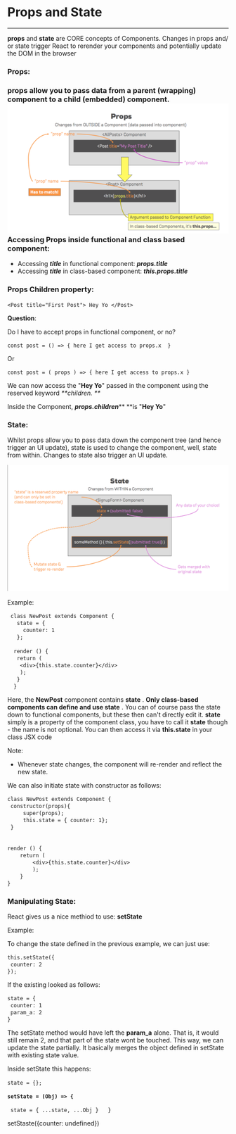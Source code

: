 # Props and State

---

**props** and **state** are CORE concepts of Components. Changes in props and/ or state trigger React to rerender your components and potentially update the DOM in the browser

### Props:

### props allow you to pass data from a parent \(wrapping\) component to a child \(embedded\) component.![](/assets/props.png)**Accessing Props inside functional and class based component:**

* Accessing _**title**_ in functional component:  _**props.title**_
* Accessing _**title**_ in class-based component: _**this.props.title**_

### Props Children property:

```
<Post title="First Post"> Hey Yo </Post>
```

**Question**:  

Do I have to accept props in functional component, or no?

```
const post = () => { here I get access to props.x  }
```

Or 

```
const post = ( props ) => { here I get access to props.x }
```

We can now access the "**Hey Yo**" passed in the component using the reserved keyword _**children. **_

Inside the Component, _**props.children**_** **is "**Hey Yo**"

### State:

Whilst props allow you to pass data down the component tree \(and hence trigger an UI update\), state is used to change the component, well, state from within. Changes to state also trigger an UI update.

![](/assets/state.png)

Example:

```
 class NewPost extends Component { 
   state = {
     counter: 1
   };

  render () { 
   return (
    <div>{this.state.counter}</div>
    );
   }
  }
```

Here, the **NewPost** component contains **state** . **Only class-based components can define and use state** . You can of course pass the state down to functional components, but these then can't directly edit it. **state** simply is a property of the component class, you have to call it **state** though - the name is not optional. You can then access it via **this.state** in your class JSX code

Note:

* Whenever state changes, the component will re-render and reflect the new state.

We can also initiate state with constructor as  follows:

```
class NewPost extends Component { 
 constructor(props){
     super(props);
     this.state = { counter: 1};
 }


render () {
    return (
        <div>{this.state.counter}</div>
        );
    }
}
```

### Manipulating State:

React gives us a nice methiod to use: **setState**

Example:

To change the state defined in the previous example, we can just use:

```
this.setState({
 counter: 2
});
```

If the existing looked as follows:

```
state = {
 counter: 1 
 param_a: 2
}
```

The setState method would have left the **param\_a** alone. That is, it would still remain 2, and that part of the state wont be touched. This way, we can update the state partially. It basically merges the object defined in setState with existing state value.

Inside setState this happens:

`state = {};`

**`setState = (Obj) => {`**

` state = { ...state, ...Obj }  
}`

setStaste\({counter: undefined}\)



